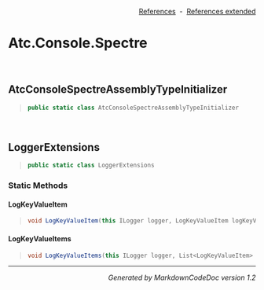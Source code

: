 <div style='text-align: right'>

[References](Index.md)&nbsp;&nbsp;-&nbsp;&nbsp;[References extended](IndexExtended.md)
</div>

# Atc.Console.Spectre

<br />

## AtcConsoleSpectreAssemblyTypeInitializer

>```csharp
>public static class AtcConsoleSpectreAssemblyTypeInitializer
>```


<br />

## LoggerExtensions

>```csharp
>public static class LoggerExtensions
>```

### Static Methods

#### LogKeyValueItem
>```csharp
>void LogKeyValueItem(this ILogger logger, LogKeyValueItem logKeyValueItem, bool includeKey = True, bool includeDescription = True)
>```
#### LogKeyValueItems
>```csharp
>void LogKeyValueItems(this ILogger logger, List<LogKeyValueItem> logKeyValueItems, bool includeKey = True, bool includeDescription = True)
>```
<hr /><div style='text-align: right'><i>Generated by MarkdownCodeDoc version 1.2</i></div>
